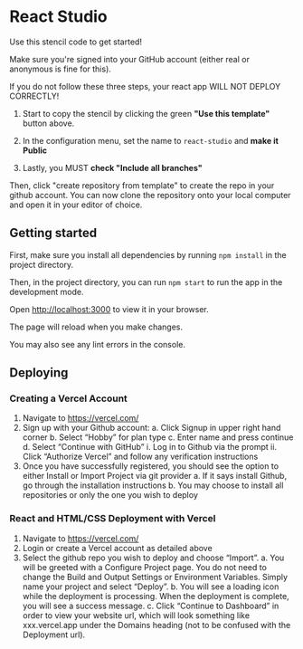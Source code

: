 # React Studio

Use this stencil code to get started!

Make sure you're signed into your GitHub account (either real or anonymous is fine for this).

If you do not follow these three steps, your react app WILL NOT DEPLOY CORRECTLY!

1) Start to copy the stencil by clicking the green **"Use this template"** button above.

2) In the configuration menu, set the name to `react-studio` and **make it Public**

3) Lastly, you MUST **check "Include all branches"**

Then, click "create repository from template" to create the repo in your github account. You can now clone the repository onto your local computer and open it in your editor of choice.

## Getting started

First, make sure you install all dependencies by running `npm install` in the project directory.

Then, in the project directory, you can run `npm start` to run the app in the development mode.

Open [http://localhost:3000](http://localhost:3000) to view it in your browser.

The page will reload when you make changes.

You may also see any lint errors in the console.

## Deploying

### Creating a Vercel Account
1. Navigate to https://vercel.com/ 
2. Sign up with your Github account: 
    a. Click Signup in upper right hand corner
    b. Select “Hobby” for plan type
    c. Enter name and press continue
    d. Select “Continue with GitHub” 
        i. Log in to Github via the prompt
        ii. Click “Authorize Vercel” and follow any verification instructions
3. Once you have successfully registered, you should see the option to either Install or Import Project via git provider
    a. If it says install Github, go through the installation instructions
    b. You may choose to install all repositories or only the one you wish to deploy


### React and HTML/CSS Deployment with Vercel
1. Navigate to https://vercel.com/
2. Login or create a Vercel account as detailed above 
3. Select the github repo you wish to deploy and choose “Import”.
    a. You will be greeted with a Configure Project page. You do not need to change the Build and Output Settings or Environment Variables. Simply name your project and select “Deploy”.
    b. You will see a loading icon while the deployment is processing. When the deployment is complete, you will see a success message.
    c. Click “Continue to Dashboard” in order to view your website url, which will look something like xxx.vercel.app under the Domains heading (not to be confused with the Deployment url).

